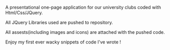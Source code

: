A presentational one-page application for our university clubs coded with Html/Css/JQuery.

All JQuery Libraries used are pushed to repository.

All assests(including images and icons) are attached with the pushed code.

Enjoy my first ever wacky snippets of code I've wrote !

